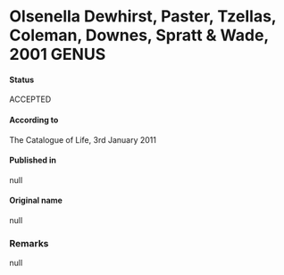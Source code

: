 # Olsenella Dewhirst, Paster, Tzellas, Coleman, Downes, Spratt & Wade, 2001 GENUS

#### Status
ACCEPTED

#### According to
The Catalogue of Life, 3rd January 2011

#### Published in
null

#### Original name
null

### Remarks
null